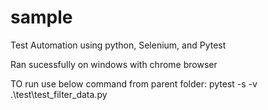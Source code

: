 # sample
Test Automation using python, Selenium, and Pytest

Ran sucessfully on windows with chrome browser


TO run use below command from parent folder:
pytest -s -v .\test\test_filter_data.py 
